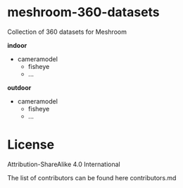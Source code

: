 # meshroom-360-datasets

Collection of 360 datasets for Meshroom


**indoor**
- cameramodel
  - fisheye
  - ...


**outdoor**
- cameramodel
  - fisheye
  - ...

 
 # License
 
 Attribution-ShareAlike 4.0 International
 
 The list of contributors can be found here contributors.md
